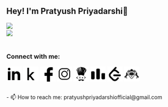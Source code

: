 ## Hey! I'm Pratyush Priyadarshi👋

![](https://github-readme-stats.vercel.app/api?username=realpratz&theme=dark&hide_border=false&include_all_commits=false&count_private=false)<br/>
![](https://nirzak-streak-stats.vercel.app/?user=realpratz&theme=dark&hide_border=false)<br/>
<br>
<h3 align="left">Connect with me:</h3>
<p align="left">
<a href="https://linkedin.com/in/pratyushpriyadarshiofficial" target="blank"><img align="center" src="https://github.com/realpratz/realpratz/blob/main/icons/linkedin.png" alt="pratyushpriyadarshiofficial" height="40" width="40" /></a>
<a href="https://kaggle.com/realpratz" target="blank"><img align="center" src="https://github.com/realpratz/realpratz/blob/main/icons/kaggle.png" alt="realpratz" height="40" width="40" /></a>
<a href="https://fb.com/reallypratz" target="blank"><img align="center" src="https://github.com/realpratz/realpratz/blob/main/icons/facebook.png" alt="reallypratz" height="40" width="40" /></a>
<a href="https://instagram.com/realpratz" target="blank"><img align="center" src="https://github.com/realpratz/realpratz/blob/main/icons/insta.png" alt="realpratz" height="40" width="40" /></a>
<a href="https://www.codechef.com/users/realpratz" target="blank"><img align="center" src="https://github.com/realpratz/realpratz/blob/main/icons/codechef.png" alt="realpratz" height="40" width="40" /></a>
<a href="https://codeforces.com/profile/ppthebest" target="blank"><img align="center" src="https://github.com/realpratz/realpratz/blob/main/icons/codeforces.png" alt="ppthebest" height="40" width="40" /></a>
<a href="https://www.leetcode.com/realpratz" target="blank"><img align="center" src="https://github.com/realpratz/realpratz/blob/main/icons/leetcode.png" alt="realpratz" height="40" width="40" /></a>
<a href="https://atcoder.jp/users/realpratz" target="blank"><img align="center" src="https://github.com/realpratz/realpratz/blob/main/icons/atcoder.png" alt="realpratz" height="40" width="40" /></a>
</p>
<br>
- 📫 How to reach me: pratyushpriyadarshiofficial@gmail.com
